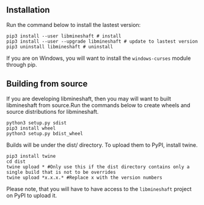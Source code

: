 ## Installation
Run the command below to install the lastest version:


```
pip3 install --user libmineshaft # install
pip3 install --user --upgrade libmineshaft # update to lastest version
pip3 uninstall libmineshaft # uninstall
```
If you are on Windows, you will want to install the `windows-curses` module through pip. 

## Building from source 
If you are developing libmineshaft, then you may will want to built libmineshaft from source.Run the commands below to create wheels and source distributions for libmineshaft.

```
python3 setup.py sdist
pip3 install wheel
python3 setup.py bdist_wheel
```

Builds will be under the dist/ directory. 
To upload them to PyPI, install twine. 
```
pip3 install twine
cd dist
twine upload * #Only use this if the dist directory contains only a single build that is not to be overrides
twine upload *x.x.x.* #Replace x with the version numbers
```
Please note, that you will have to have access to the `libmineshaft` project on PyPI to upload it. 


